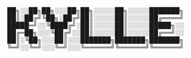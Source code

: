 # 
██╗░░██╗██╗░░░██╗██╗░░░░░██╗░░░░░███████╗
██║░██╔╝╚██╗░██╔╝██║░░░░░██║░░░░░██╔════╝
█████═╝░░╚████╔╝░██║░░░░░██║░░░░░█████╗░░
██╔═██╗░░░╚██╔╝░░██║░░░░░██║░░░░░██╔══╝░░
██║░╚██╗░░░██║░░░███████╗███████╗███████╗
╚═╝░░╚═╝░░░╚═╝░░░╚══════╝╚══════╝╚══════╝
